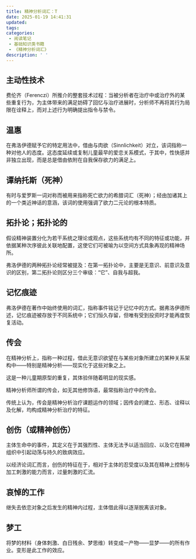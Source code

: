```yaml
---
title: 精神分析词汇：T
date: 2025-01-19 14:41:31
updated:
tags:
categories:
 - 阅读笔记
 - 基础知识类书籍
 - 《精神分析词汇》
description: ' '
---
```

## 主动性技术

费伦齐（Ferenczi）所推介的整套技术过程：当被分析者在治疗中或治疗外的某些重复行为，为主体带来的满足妨碍了回忆与治疗进展时，分析师不再将其行为局限在诠释上，而对上述行为明确提出指令与禁令。

## 温惠

在弗洛伊德赋予它的特定用法中，借由与肉欲（Sinnlichkeit）对立，该词指称一种对他人的态度。这态度延续或复制儿童最早的爱恋关系模式，于其中，性快感并非独立出现，而是总是借由依附在自我保存欲力的满足上。

## 谭纳托斯（死神）

有时与爱罗斯一词对称而被用来指称死亡欲力的希腊词汇（死神）；经由加诸其上的一个类近神话的意涵，该词的使用强调了欲力二元论的根本特质。

## 拓扑论；拓扑论的

假设精神装置分化为若干系统之理论或观点，这些系统均有不同的特征或功能，并依据某种次序彼此关联地配置，这使它们可被喻为以空间方式具象再现的精神场所。

弗洛伊德的两种拓扑论经常被提及：在第一拓扑论中，主要是无意识、前意识及意识的区别，第二拓扑论则区分三个审级：“它”、自我与超我。

## 记忆痕迹

弗洛伊德在著作中始终使用的词汇，指称事件铭记于记忆中的方式。据弗洛伊德所述，记忆痕迹被存放于不同系统中；它们恒久存留，但唯有受到投资时才能再度恢复活动。

## 传会

在精神分析上，指称一种过程，借此无意识欲望在与某些对象所建立的某种关系架构中——特别是精神分析——现实化于这些对象之上。

这是一种儿童期原型的重复，其体验伴随着明显的现实感。

精神分析师所谓的传会，如无其他修饰语，最常指称治疗中的传会。

传统上认为，传会是精神分析治疗课题运作的领域；因传会的建立、形态、诠释以及化解，均构成精神分析治疗的特征。

## 创伤（或精神创伤）

主体生命中的事件，其定义在于其强烈性、主体无法予以适当回应、以及它在精神组织中引起动荡与持久的致病效应。

以经济论词汇而言，创伤的特征在于，相对于主体的忍受度以及其在精神上控制与加工刺激的能力而言，过量刺激的汇流。

## 哀悼的工作

继失去依恋对象之后发生的精神内过程，主体借此得以逐渐脱离该对象。

## 梦工

将梦的材料（身体刺激、白日残余、梦思维）转变成一产物——显梦——的所有作业。变形是此工作的效应。



                    